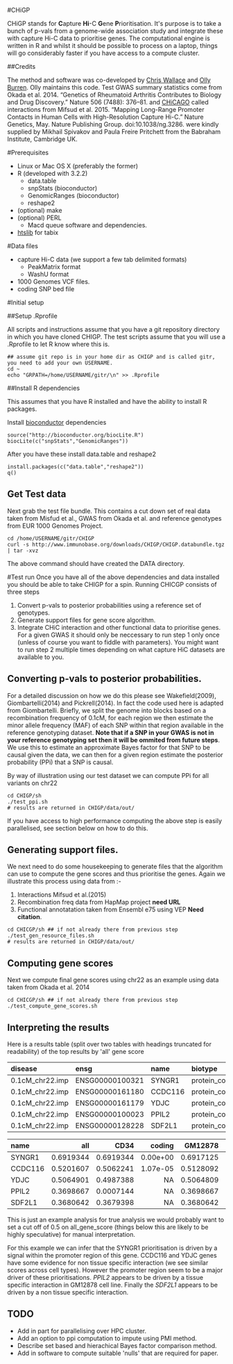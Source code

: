 #CHiGP

CHiGP stands for **C**apture **Hi**-C **G**ene **P**rioritisation. It's purpose is to take a bunch of p-vals from a genome-wide association study and integrate these with capture Hi-C data to prioritise genes. The computational engine is written in R and whilst it should be possible to process on a laptop, things will go considerably faster if you have access to a compute cluster.

##Credits

The method and software was co-developed by [Chris Wallace](http://chr1swallace.github.io/) and [Olly Burren](http://ollyburren.github.io/). Olly maintains this code. Test GWAS summary statistics come from Okada et al. 2014. “Genetics of Rheumatoid Arthritis Contributes to Biology and Drug Discovery.” Nature 506 (7488): 376–81. and [CHiCAGO](http://regulatorygenomicsgroup.org/chicago) called interactions from Mifsud et al. 2015. “Mapping Long-Range Promoter Contacts in Human Cells with High-Resolution Capture Hi-C.” Nature Genetics, May. Nature Publishing Group. doi:10.1038/ng.3286. were kindly supplied by Mikhail Spivakov and Paula Freire Pritchett from the Babraham Institute, Cambridge UK. 

#Prerequisites

  * Linux or Mac OS X (preferably the former)
  * R (developed with 3.2.2)
    * data.table
    * snpStats (bioconductor)
    * GenomicRanges (bioconductor)
    * reshape2
  * (optional) make
  * (optional) PERL
    * Macd queue software and dependencies.
  * [htslib](https://github.com/samtools/htslib) for tabix
                                                                                                                       

#Data files

  * capture Hi-C data (we support a few tab delimited formats)
    * PeakMatrix format
    * WashU format
  * 1000 Genomes VCF files.
  * coding SNP bed file
  
#Initial setup

##Setup .Rprofile

All scripts and instructions assume that you have a git repository directory in which you have cloned CHIGP. The test scripts assume that you will use a .Rprofile to let R know where this is.

```
## assume git repo is in your home dir as CHIGP and is called gitr, you need to add your own USERNAME.
cd ~
echo "GRPATH=/home/USERNAME/gitr/\n" >> .Rprofile
```

##Install R dependencies

This assumes that you have R installed and have the ability to install R packages. 

Install [bioconductor](https://www.bioconductor.org/install/) dependencies
```
source("http://bioconductor.org/biocLite.R")
biocLite(c("snpStats","GenomicRanges")) 
```
After you have these install data.table and reshape2                                                                                                                                         
```
install.packages(c("data.table","reshape2"))
q()
```

## Get Test data
Next grab the test file bundle. This contains a cut down set of real data taken from Misfud et al., GWAS from Okada et al. and reference genotypes from EUR 1000 Genomes Project.
```
cd /home/USERNAME/gitr/CHIGP
curl -s http://www.immunobase.org/downloads/CHIGP/CHIGP.databundle.tgz | tar -xvz
```

The above command should have created the DATA directory. 

#Test run
Once you have all of the above dependencies and data installed you should be able to take CHIGP for a spin. Running CHICGP consists of three steps
  1. Convert p-vals to posterior probabilities using a reference set of genotypes.
  2. Generate support files for gene score algorithm.
  3. Integrate CHiC interaction and other functional data to prioritise genes.
For a given GWAS it should only be neccessary to run step 1 only once (unless of course you want to fiddle with parameters). You might want to run step 2 multiple times depending on what capture HiC datasets are available to you.

## Converting p-vals to posterior probabilities.

**<MOVE THIS TO A  METHODS PAGE>**
For a detailed discussion on how we do this please see Wakefield(2009), Giombartelli(2014) and Pickrell(2014). In fact the code used here is adapted from Giombartelli. Briefly, we split the genome into blocks based on a recombination frequency of 0.1cM, for each region we then estimate the minor allele frequency (MAF) of each SNP within that region available in the reference genotyping dataset. **Note that if a SNP in your GWAS is not in your reference genotyping set then it will be ommited from future steps**. We use this to estimate an approximate Bayes factor for that SNP to be causal given the data, we can then for a given region estimate the posterior probability (PPi) that a SNP is causal. 
**<MOVE THIS TO A METHODS PAGE/>**

By way of illustration using our test dataset we can compute PPi for all variants on chr22
```
cd CHIGP/sh
./test_ppi.sh
# results are returned in CHIGP/data/out/
```

If you have access to high performance computing the above step is easily parallelised, see section below on how to do this.

## Generating support files.

We next need to do some housekeeping to generate files that the algorithm can use to compute the gene scores and thus prioritise the genes. Again we illustrate this process using data from :-
  1. Interactions Mifsud et al.(2015)
  2. Recombination freq data from HapMap project  **need URL**
  3. Functional annotatation taken from Ensembl e75 using VEP **Need citation**.

```
cd CHICGP/sh ## if not already there from previous step
./test_gen_resource_files.sh
# results are returned in CHIGP/data/out/
```

## Computing gene scores

Next we compute final gene scores using chr22 as an example using data taken from Okada et al. 2014

```
cd CHICGP/sh ## if not already there from previous step
./test_compute_gene_scores.sh 

```                                                                                  

## Interpreting the results

Here is a results table (split over two tables with headings truncated for readability) of the top results by 'all' gene score

|disease         |ensg            |name    |biotype        |strand | baitChr|
|:---------------|:---------------|:-------|:--------------|:------|-------:|
|0.1cM_chr22.imp |ENSG00000100321 |SYNGR1  |protein_coding |+      |      22|
|0.1cM_chr22.imp |ENSG00000161180 |CCDC116 |protein_coding |+      |      22|
|0.1cM_chr22.imp |ENSG00000161179 |YDJC    |protein_coding |-      |      22|
|0.1cM_chr22.imp |ENSG00000100023 |PPIL2   |protein_coding |+      |      22|
|0.1cM_chr22.imp |ENSG00000128228 |SDF2L1  |protein_coding |+      |      22|                 

|name    | all| CD34| coding| GM12878| promoter|
|:-------|--------------:|---------------:|-----------------:|------------------:|-------------------:|
|SYNGR1  |      0.6919344|       0.6919344|          0.00e+00|          0.6917125|           0.6917124|
|CCDC116 |      0.5201607|       0.5062241|          1.07e-05|          0.5128092|           0.3676899|
|YDJC    |      0.5064901|       0.4987388|                NA|          0.5064809|           0.3825915|
|PPIL2   |      0.3698667|       0.0007144|                NA|          0.3698667|           0.0006832|
|SDF2L1  |      0.3680642|       0.3679398|                NA|          0.3680642|           0.0003168|

This is just an example analysis for true analysis we would probably want to set a cut off of 0.5 on all_gene_score (things below this are likely to be highly speculative) for manual interpretation.

For this example we can infer that the SYNGR1 prioritisation is driven by a signal within the promoter region of this gene. CCDC116 and YDJC genes have some evidence for non tissue specific interaction (we see similar scores across cell types). However the promoter region seem to be a major driver of these prioritisations. *PPIL2* appears to be driven by a tissue specific interaction in GM12878 cell line. Finally the *SDF2L1* appears to be driven by a non tissue specific interaction.

## TODO

  * Add in part for parallelising over HPC cluster.
  * Add an option to ppi computation to impute using PMI method.
  * Describe set based and hierachical Bayes factor comparison method.
  * Add in software to compute suitable 'nulls' that are required for paper.